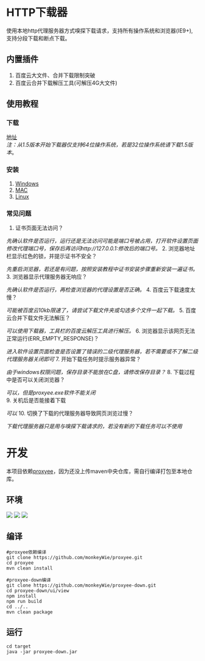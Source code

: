# HTTP下载器
使用本地http代理服务器方式嗅探下载请求，支持所有操作系统和浏览器(IE9+),支持分段下载和断点下载。
## 内置插件
1. 百度云大文件、合并下载限制突破
2. 百度云合并下载解压工具(可解压4G大文件)
## 使用教程
### 下载
[地址](https://github.com/monkeyWie/proxyee-down/releases)  
*注：从1.5版本开始下载器仅支持64位操作系统，若是32位操作系统请下载1.5版本*。
### 安装
1. [Windows](https://github.com/monkeyWie/proxyee-down/blob/master/view/guide/windows/windows.md)
2. [MAC](https://github.com/monkeyWie/proxyee-down/blob/master/view/guide/mac/mac.md)
3. [Linux](https://github.com/monkeyWie/proxyee-down/blob/master/view/guide/linux/linux.md)
### 常见问题
1. 证书页面无法访问？  
  
*先确认软件是否运行，运行还是无法访问可能是端口号被占用，打开软件设置页面修改代理端口号，保存后再访问http://127.0.0.1:修改后的端口号。*
2. 浏览器地址栏显示红色的锁，并提示证书不安全？  
  
*先重启浏览器，若还是有问题，按照安装教程中证书安装步骤重新安装一遍证书。*
3. 浏览器显示代理服务器无响应？  
  
*先确认软件是否运行，再检查浏览器的代理设置是否正确。*
4. 百度云下载速度太慢？  
  
*可能被百度云10kb限速了，请尝试下载文件夹或勾选多个文件一起下载。*
5. 百度云合并下载文件无法解压？  
  
*可以使用下载器，工具栏的百度云解压工具进行解压。*
6. 浏览器显示该网页无法正常运行(ERR_EMPTY_RESPONSE)？  
  
*进入软件设置页面检查是否设置了错误的二级代理服务器，若不需要或不了解二级代理服务器关闭即可*
7. 开始下载任务时提示服务器异常？  
  
*由于windows权限问题，保存目录不能放在C盘，请修改保存目录？*
8. 下载过程中是否可以关闭浏览器？  
  
*可以，但是proxyee.exe软件不能关闭*  
9. 关机后是否能接着下载  
  
*可以*
10. 切换了下载的代理服务器导致网页浏览过慢？  
  
*下载代理服务器只是用与嗅探下载请求的，若没有新的下载任务可以不使用*

# 开发
本项目依赖[proxyee](https://github.com/monkeyWie/proxyee)，因为还没上传maven中央仓库，需自行编译打包至本地仓库。
## 环境
  ![](https://img.shields.io/badge/JAVA-1.8%2B-brightgreen.svg) ![](https://img.shields.io/badge/maven-3.0%2B-brightgreen.svg) ![](https://img.shields.io/badge/node.js-8.0%2B-brightgreen.svg)
## 编译
```
#proxyee依赖编译
git clone https://github.com/monkeyWie/proxyee.git
cd proxyee
mvn clean install

#proxyee-down编译
git clone https://github.com/monkeyWie/proxyee-down.git
cd proxyee-down/ui/view
npm install
npm run build
cd ../..
mvn clean package
```
## 运行
```
cd target
java -jar proxyee-down.jar
```